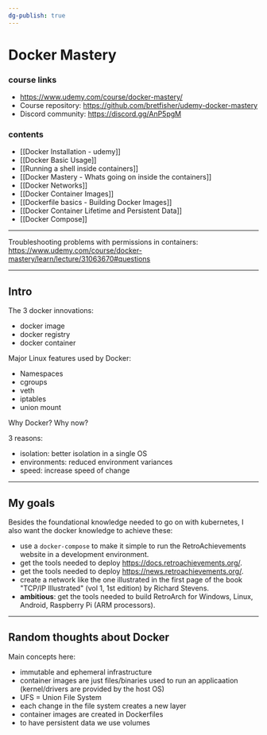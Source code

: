 ```yaml
---
dg-publish: true
---
```

# Docker Mastery

### course links

- <https://www.udemy.com/course/docker-mastery/>
- Course repository: <https://github.com/bretfisher/udemy-docker-mastery>
- Discord community: <https://discord.gg/AnP5pgM>


### contents

- [[Docker Installation - udemy]]
- [[Docker Basic Usage]]
- [[Running a shell inside containers]]
- [[Docker Mastery - Whats going on inside the containers]]
- [[Docker Networks]]
- [[Docker Container Images]]
- [[Dockerfile basics - Building Docker Images]]
- [[Docker Container Lifetime and Persistent Data]]
- [[Docker Compose]]



---

Troubleshooting problems with permissions in containers:
<https://www.udemy.com/course/docker-mastery/learn/lecture/31063670#questions>

---

## Intro

The 3 docker innovations:

- docker image
- docker registry
- docker container


Major Linux features used by Docker:

- Namespaces
- cgroups
- veth
- iptables
- union mount


Why Docker? Why now?

3 reasons:

- isolation: better isolation in a single OS
- environments: reduced environment variances
- speed: increase speed of change



---

## My goals

Besides the foundational knowledge needed to go on with kubernetes, I also want the docker knowledge to achieve these:

- use a `docker-compose` to make it simple to run the RetroAchievements website in a development environment.
- get the tools needed to deploy <https://docs.retroachievements.org/>.
- get the tools needed to deploy <https://news.retroachievements.org/>.
- create a network like the one illustrated in the first page of the book "TCP/IP Illustrated" (vol 1, 1st edition) by Richard Stevens.
- **ambitious**: get the tools needed to build RetroArch for Windows, Linux, Android, Raspberry Pi (ARM processors).

---

## Random thoughts about Docker

Main concepts here:

- immutable and ephemeral infrastructure
- container images are just files/binaries used to run an applicaation (kernel/drivers are provided by the host OS)
- UFS = Union File System
- each change in the file system creates a new layer
- container images are created in Dockerfiles
- to have persistent data we use volumes




